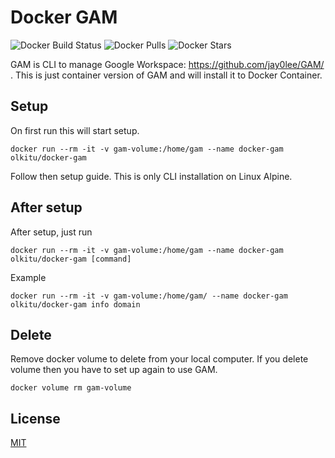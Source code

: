 # Docker GAM

![Docker Build Status](https://img.shields.io/docker/build/olkitu/docker-gam) ![Docker Pulls](https://img.shields.io/docker/pulls/olkitu/docker-gam) ![Docker Stars](https://img.shields.io/docker/stars/olkitu/docker-gam)

GAM is CLI to manage Google Workspace: https://github.com/jay0lee/GAM/ . This is just container version of GAM and will install it to Docker Container.

## Setup

On first run this will start setup.

```
docker run --rm -it -v gam-volume:/home/gam --name docker-gam olkitu/docker-gam
```

Follow then setup guide. This is only CLI installation on Linux Alpine.

## After setup

After setup, just run 

```
docker run --rm -it -v gam-volume:/home/gam --name docker-gam olkitu/docker-gam [command]
```

Example

```
docker run --rm -it -v gam-volume:/home/gam/ --name docker-gam olkitu/docker-gam info domain
```

## Delete

Remove docker volume to delete from your local computer. If you delete volume then you have to set up again to use GAM.

```
docker volume rm gam-volume
```

## License

[MIT](https://github.com/olkitu/docker-gam/blob/main/LICENSE)